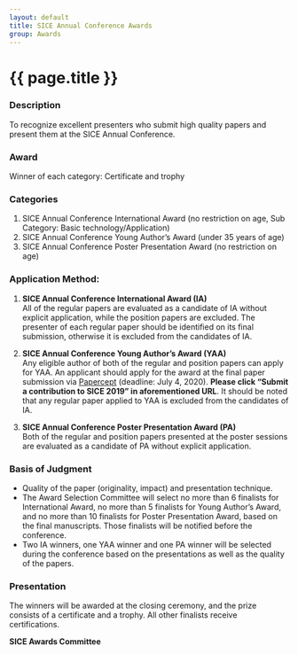 ```yaml
---
layout: default
title: SICE Annual Conference Awards
group: Awards
---
```


# {{ page.title }}

### Description
To recognize excellent presenters who submit high quality papers and present them at the SICE Annual Conference.

### Award
Winner of each category: Certificate and trophy

### Categories

1. SICE Annual Conference International Award (no restriction on age, Sub Category: Basic technology/Application)
2. SICE Annual Conference Young Author’s Award (under 35 years of age)
3. SICE Annual Conference Poster Presentation Award (no restriction on age)

### Application Method:

1. **SICE Annual Conference International Award (IA)** <br>
All of the regular papers are evaluated as a candidate of IA without explicit application, while the position papers are excluded.
The presenter of each regular paper should be identified on its final submission, otherwise it is excluded from the candidates of IA.

2. **SICE Annual Conference Young Author’s Award (YAA)** <br>
Any eligible author of both of the regular and position papers can apply for YAA.
An applicant should apply for the award at the final paper submission via [Papercept](https://controls.papercept.net/conferences/scripts/start.pl#SICE20) (deadline: July 4, 2020).
**Please click “Submit a contribution to SICE 2019” in aforementioned URL**.
It should be noted that any regular paper applied to YAA is excluded from the candidates of IA.

3. **SICE Annual Conference Poster Presentation Award (PA)** <br>
Both of the regular and position papers presented at the poster sessions are evaluated as a candidate of PA without explicit application.

### Basis of Judgment

- Quality of the paper (originality, impact) and presentation technique.
- The Award Selection Committee will select no more than 6 finalists for International Award, no more than 5 finalists for Young Author’s Award, and no more than 10 finalists for Poster Presentation Award, based on the final manuscripts. Those finalists will be notified before the conference.
- Two IA winners, one YAA winner and one PA winner will be selected during the conference based on the presentations as well as the quality of the papers.

### Presentation

The winners will be awarded at the closing ceremony, and the prize consists of a certificate and a trophy.
All other finalists receive certifications.

**SICE Awards Committee**